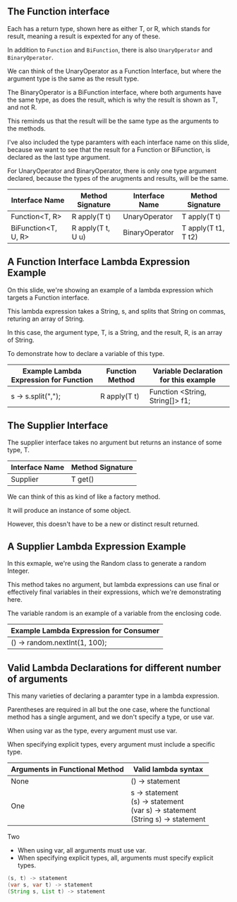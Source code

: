## The Function interface
Each has a return type, shown here as either T, or R, which stands for result, meaning a result is expexted for any of these.

In addition to `Function` and `BiFunction`, there is also `UnaryOperator` and `BinaryOperator`.

We can think of the UnaryOperator as a Function Interface, but where the argument type is the same as the result type.

The BinaryOperator is a BiFunction interface, where both arguments have the same type, as does the result, which is why the result is shown as T, and not R.

This reminds us that the result will be the same type as the arguments to the methods.

I've also included the type paramters with each interface name on this slide, because we want to see that the result for a Function or BiFunction, is declared as the last type argument.

For UnaryOperator and BinaryOperator, there is only one type argument declared, because the types of the arugments and results, will be the same.

| Interface Name | Method Signature | Interface Name | Method Signature |
| - | - | - | - |
| Function<T, R> | R apply(T t) | UnaryOperator<T> | T apply(T t) |
| BiFunction<T, U, R> | R apply(T t, U u) | BinaryOperator<T> | T apply(T t1, T t2) |

## A Function Interface Lambda Expression Example
On this slide, we're showing an example of a lambda expression which targets a Function interface.

This lambda expression takes a String, s, and splits that String on commas, returing an array of String.

In this case, the argument type, T, is a String, and the result, R, is an array of String.

To demonstrate how to declare a variable of this type.

| Example Lambda Expression for Function | Function Method | Variable Declaration for this example |
| - | - | - |
| s -> s.split(","); | R apply(T t) | Function <String, String[]> f1; |

## The Supplier Interface
The supplier interface takes no argument but returns an instance of some type, T.

| Interface Name | Method Signature |
| - | - |
| Supplier | T get() |

We can think of this as kind of like a factory method.

It will produce an instance of some object.

However, this doesn't have to be a new or distinct result returned.

## A Supplier Lambda Expression Example
In this exmaple, we're using the Random class to generate a random Integer.

This method takes no argument, but lambda expressions can use final or effectively final variables in their expressions, which we're demonstrating here.

The variable random is an example of a variable from the enclosing code.

| Example Lambda Expression for Consumer |
| - |
| () -> random.nextInt(1, 100); |

## Valid Lambda Declarations for different number of arguments
This many varieties of declaring a paramter type in a lambda expression.

Parentheses are required in all but the one case, where the functional method has a single argument, and we don't specify a type, or use var.

When using var as the type, every argument must use var.

When specifying explicit types, every argument must include a specific type.

| Arguments in Functional Method | Valid lambda syntax |
| - | - |
| None | () -> statement |
| One | s -> statement<br>(s) -> statement<br>(var s) -> statement<br>(String s) -> statement |
Two
- When using var, all arguments must use var.
- When specifying explicit types, all, arguments must specify explicit types.
```java
(s, t) -> statement
(var s, var t) -> statement
(String s, List t) -> statement
```
